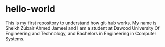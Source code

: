 # hello-world
This is my first repository to understand how git-hub works. 
My name is Sheikh Zubair Ahmed Jameel and I am a student at Dawood University Of Engineering and Technology, and Bachelors in Engineering in Computer Systems.
